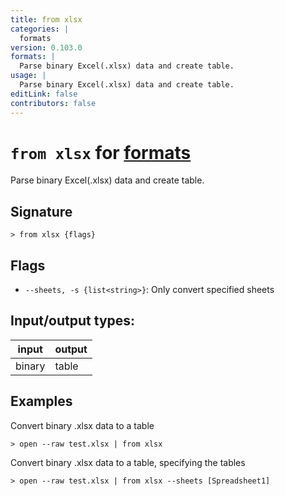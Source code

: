 ```yaml
---
title: from xlsx
categories: |
  formats
version: 0.103.0
formats: |
  Parse binary Excel(.xlsx) data and create table.
usage: |
  Parse binary Excel(.xlsx) data and create table.
editLink: false
contributors: false
---
```

<!-- This file is automatically generated. Please edit the command in https://github.com/nushell/nushell instead. -->

# `from xlsx` for [formats](/commands/categories/formats.md)

<div class='command-title'>Parse binary Excel(.xlsx) data and create table.</div>

## Signature

```> from xlsx {flags} ```

## Flags

 -  `--sheets, -s {list<string>}`: Only convert specified sheets


## Input/output types:

| input  | output |
| ------ | ------ |
| binary | table  |

## Examples

Convert binary .xlsx data to a table
```nu
> open --raw test.xlsx | from xlsx

```

Convert binary .xlsx data to a table, specifying the tables
```nu
> open --raw test.xlsx | from xlsx --sheets [Spreadsheet1]

```
